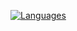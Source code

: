 

<!---
getarun4t/getarun4t is a ✨ special ✨ repository because its `README.md` (this file) appears on your GitHub profile.
You can click the Preview link to take a look at your changes.
--->

[![Languages](https://github-readme-stats.vercel.app/api/top-langs/?username=getarun4t)](https://github.com/getarun4t/github-readme-stats)

